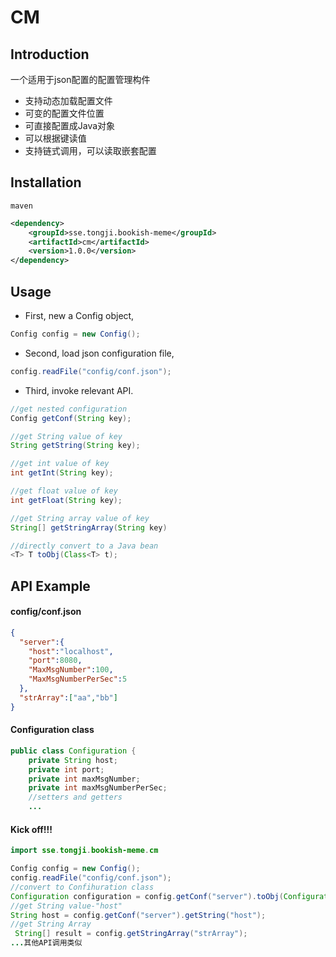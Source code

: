 # CM

## Introduction

一个适用于json配置的配置管理构件

- 支持动态加载配置文件
- 可变的配置文件位置
- 可直接配置成Java对象
- 可以根据键读值
- 支持链式调用，可以读取嵌套配置

## Installation
`maven`

```xml
<dependency>
    <groupId>sse.tongji.bookish-meme</groupId>
    <artifactId>cm</artifactId>
    <version>1.0.0</version>
</dependency>
```

## Usage
- First, new a Config object,
```java
Config config = new Config();
```
- Second, load json configuration file,
```java
config.readFile("config/conf.json");
```
- Third, invoke relevant API.
```java
//get nested configuration
Config getConf(String key);

//get String value of key
String getString(String key);

//get int value of key
int getInt(String key);

//get float value of key
int getFloat(String key);

//get String array value of key
String[] getStringArray(String key)

//directly convert to a Java bean
<T> T toObj(Class<T> t);
```

## API Example
#### config/conf.json
```json
{
  "server":{
    "host":"localhost",
    "port":8080,
    "MaxMsgNumber":100,
    "MaxMsgNumberPerSec":5
  },
  "strArray":["aa","bb"]
}
```
#### Configuration class
```java
public class Configuration {
    private String host;
    private int port;
    private int maxMsgNumber;
    private int maxMsgNumberPerSec;
    //setters and getters
    ...
```
#### Kick off!!!
```java
import sse.tongji.bookish-meme.cm

Config config = new Config();
config.readFile("config/conf.json");
//convert to Confihuration class
Configuration configuration = config.getConf("server").toObj(Configuration.class);
//get String value-"host"
String host = config.getConf("server").getString("host");
//get String Array
 String[] result = config.getStringArray("strArray");
...其他API调用类似
```